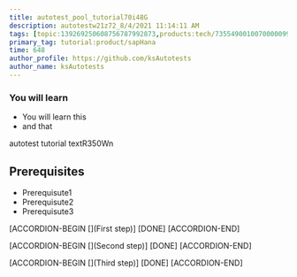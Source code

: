 ```yaml
---
title: autotest_pool_tutorial70i48G
description: autotestw21z72_8/4/2021 11:14:11 AM
tags: [topic:139269250608756787992873,products:tech/73554900100700000996,tutorial:experience/advanced]
primary_tag: tutorial:product/sapHana
time: 648
author_profile: https://github.com/ksAutotests
author_name: ksAutotests
---
```

### You will learn
- You will learn this
- and that

autotest tutorial textR350Wn

## Prerequisites
- Prerequisute1
- Prerequisute2
- Prerequisute3

[ACCORDION-BEGIN [](First step)]
[DONE]
[ACCORDION-END]

[ACCORDION-BEGIN [](Second step)]
[DONE]
[ACCORDION-END]

[ACCORDION-BEGIN [](Third step)]
[DONE]
[ACCORDION-END]

